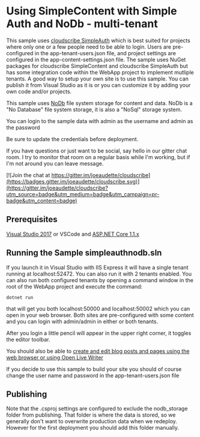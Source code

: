 # Using SimpleContent with Simple Auth and NoDb - multi-tenant

This sample uses [cloudscribe SimpleAuth](https://github.com/joeaudette/cloudscribe.Web.SimpleAuth) which is best suited for projects where only one or a few people need to be able to login. Users are pre-configured in the app-tenant-users.json file, and project settings are configured in the app-content-settings.json file. The sample uses NuGet packages for cloudscribe SimpleContent and cloudscribe SimpleAuth but has some integration code within the WebApp project to implement mutliple tenants. A good way to setup your own site is to use this sample. You can publish it from Visual Studio as it is or you can customize it by adding your own code and/or projects.

This sample uses [NoDb](https://github.com/joeaudette/NoDb) file system storage for content and data. NoDb is a "No Database" file system storage, it is also a "NoSql" storage system.

You can login to the sample data with admin as the username and admin as the password

Be sure to update the credentials before deployment.


If you have questions or just want to be social, say hello in our gitter chat room. I try to monitor that room on a regular basis while I'm working, but if I'm not around you can leave  message.

[![Join the chat at https://gitter.im/joeaudette/cloudscribe](https://badges.gitter.im/joeaudette/cloudscribe.svg)](https://gitter.im/joeaudette/cloudscribe?utm_source=badge&utm_medium=badge&utm_campaign=pr-badge&utm_content=badge)

## Prerequisites

[Visual Studio 2017](https://www.visualstudio.com/en-us/downloads) or VSCode and [ASP.NET Core 1.1.x](https://dot.net/)

## Running the Sample simpleauthnodb.sln

If you launch it in Visual Studio with IIS Express it will have a single tenant running at localhost:52472. You can also run it with 2 tenants enabled. You can also run both configured tenants by opening a command window in the root of the WebApp project and execute the command:

    dotnet run
	
that will get you both localhost:50000 and localhost:50002 which you can open in your web browser. Both sites are pre-configured with some content and you can login with admin/admin in either or both tenants.

After you login a little pencil will appear in the upper right corner, it toggles the editor toolbar.

You should also be able to [create and edit blog posts and pages using the web browser or using Open Live Writer](https://github.com/joeaudette/cloudscribe.SimpleContent/wiki/Using-Open-Live-Writer)

If you decide to use this sample to build your site you should of course change the user name and password in the app-tenant-users.json file

## Publishing

Note that the .csproj settings are configured to exclude the nodb_storage folder from publishing. That folder is where the data is stored, so we generally don't want to overwrite production data when we redeploy. However for the first deployment you should add this folder manually.


